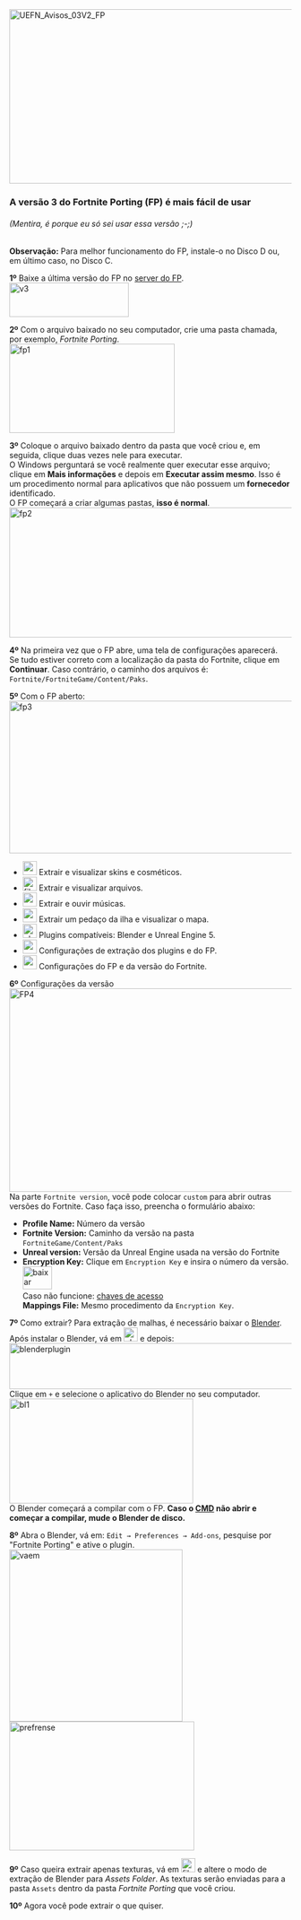 <img width="663,5" height="311,5" alt="UEFN_Avisos_03V2_FP" src="https://github.com/user-attachments/assets/46553452-202e-42da-84c8-39f638e28d89" />

### A versão 3 do Fortnite Porting (FP) é mais fácil de usar

###### (Mentira, é porque eu só sei usar essa versão ;-;)

**Observação:** Para melhor funcionamento do FP, instale-o no Disco D ou, em último caso, no Disco C. </br>

**1º** Baixe a última versão do FP no [server do FP](https://discord.gg/UUBhVNjcsk). </br> <img width="213" height="61" alt="v3" src="https://github.com/user-attachments/assets/8457e9ee-5c45-4464-a09a-373b1478b0a7" /> </br>

**2º** Com o arquivo baixado no seu computador, crie uma pasta chamada, por exemplo, *Fortnite Porting*. </br> <img width="295" height="159" alt="fp1" src="https://github.com/user-attachments/assets/9874cea7-2baf-43fa-ab12-a5d102e88567" /> </br>

**3º** Coloque o arquivo baixado dentro da pasta que você criou e, em seguida, clique duas vezes nele para executar. </br>
O Windows perguntará se você realmente quer executar esse arquivo; clique em **Mais informações** e depois em **Executar assim mesmo**.
Isso é um procedimento normal para aplicativos que não possuem um **fornecedor** identificado. </br>
O FP começará a criar algumas pastas, **isso é normal**. </br> <img width="652" height="232" alt="fp2" src="https://github.com/user-attachments/assets/a02c3c2e-26e8-4abd-9875-99f86e310120" /> </br>

**4º** Na primeira vez que o FP abre, uma tela de configurações aparecerá. </br>
Se tudo estiver correto com a localização da pasta do Fortnite, clique em **Continuar**.
Caso contrário, o caminho dos arquivos é: `Fortnite/FortniteGame/Content/Paks`. </br>

**5º** Com o FP aberto: </br> <img width="512,25" height="272,25" alt="fp3" src="https://github.com/user-attachments/assets/07f42cd8-ba3f-4b6a-86b8-1b82dadb4a05" /> </br>

* <img width="25,5" height="25,5" alt="assets" src="https://github.com/user-attachments/assets/02e0f8b9-a9f2-4bad-adc6-6c0eff9c45c1" /> Extrair e visualizar skins e cosméticos.
* <img width="25,5" height="25,5" alt="files" src="https://github.com/user-attachments/assets/a65bd93d-b196-438a-b1db-2f3c43949c0c" /> Extrair e visualizar arquivos.
* <img width="25,5" height="25,5" alt="radio" src="https://github.com/user-attachments/assets/e4fe0723-7227-4d57-b00f-163d2cb3d213" /> Extrair e ouvir músicas.
* <img width="25,5" height="25,5" alt="map" src="https://github.com/user-attachments/assets/d38f7152-80d0-4531-a722-da000292da47" /> Extrair um pedaço da ilha e visualizar o mapa.
* <img width="25,5" height="25,5" alt="plugin" src="https://github.com/user-attachments/assets/2fef081d-d5fa-4e29-8439-65e9ed6037e4" /> Plugins compatíveis: Blender e Unreal Engine 5.
* <img width="25,5" height="25,5" alt="configplugin" src="https://github.com/user-attachments/assets/b11a0bc5-4556-4c30-a25a-99ab28bcdd3b" /> Configurações de extração dos plugins e do FP.
* <img width="25,5" height="25,5" alt="config" src="https://github.com/user-attachments/assets/5d7c1ce0-754d-47c1-b2a8-76c8c458fa1e" /> Configurações do FP e da versão do Fortnite. </br>

**6º** Configurações da versão </br> <img width="683" height="363" alt="FP4" src="https://github.com/user-attachments/assets/c1d0ebd5-0c85-4b48-84f3-bbc127dae8f8" /> </br>
Na parte `Fortnite version`, você pode colocar `custom` para abrir outras versões do Fortnite.
Caso faça isso, preencha o formulário abaixo:

* **Profile Name:** Número da versão
* **Fortnite Version:** Caminho da versão na pasta `FortniteGame/Content/Paks`
* **Unreal version:** Versão da Unreal Engine usada na versão do Fortnite
* **Encryption Key:** Clique em `Encryption Key` e insira o número da versão. </br> <img width="52" height="41" alt="baixar" src="https://github.com/user-attachments/assets/b01562f3-22de-4205-abe4-0431342ed25d" /> </br>
  Caso não funcione: [chaves de acesso](https://github.com/dippyshere/fortnite-aes-archive/blob/master/archive/readme.md) </br>
  **Mappings File:** Mesmo procedimento da `Encryption Key`. </br>

**7º** Como extrair? Para extração de malhas, é necessário baixar o [Blender](https://www.blender.org/download/releases/4-3/).
Após instalar o Blender, vá em <img width="25,5" height="25,5" alt="plugin" src="https://github.com/user-attachments/assets/5d4e5b9f-ec03-4fb9-81f7-961dc6621b7a" /> e depois: <img width="612,5" height="82,5" alt="blenderplugin" src="https://github.com/user-attachments/assets/de00012d-bb6e-4c91-8a27-0e709758b805" /> </br>
Clique em `+` e selecione o aplicativo do Blender no seu computador. </br> <img width="328,5" height="187,5" alt="bl1" src="https://github.com/user-attachments/assets/74e0a207-5227-4a2d-a74c-8b12159cbf45" /> </br>
O Blender começará a compilar com o FP.
**Caso o [CMD](https://www.google.com/search?sca_esv=c4d3b1b5b2456fed&sxsrf=AE3TifOdPiq2MuLemzktfNs9wAC440pc8Q:1752760480270&q=CMD&udm=2&fbs=AIIjpHxX5k-tONtMCu8aDeA7E5WMdDwGSuc8eBkl8hX51y2q6-r6qOmgvFs8yhx59bJgnXSSHSaXi7uLtgKX7K-NBAamkUzZZKA5kfvk-E8Fz48kFquF6QXjCbOG4NXJ5OuxnMKC6UYuyGgukLCUeAwstyCxuTOp8AvXd_HiHjF_gqr8DHWLzbYhXJ0wwuPTcWQJFn8ehHDl7rXLnPTk6GavXyQRTGPEIg&sa=X&ved=2ahUKEwi-9LXOhcSOAxVlArkGHWVFJYMQtKgLKAF6BAgPEAE&biw=1366&bih=641&dpr=1#vhid=Hmm2YN_y9VyDpM&vssid=mosaic) não abrir e começar a compilar, mude o Blender de disco.** </br>

**8º** Abra o Blender, vá em: `Edit → Preferences → Add-ons`, pesquise por "Fortnite Porting" e ative o plugin. </br> <img width="309" height="307" alt="vaem" src="https://github.com/user-attachments/assets/4a5b879c-03b1-4590-8043-d071fc07f8aa" /> </br> <img width="330" height="230" alt="prefrense" src="https://github.com/user-attachments/assets/f3006d32-c19f-49f1-82d5-269edf133a86" /> </br>

**9º** Caso queira extrair apenas texturas, vá em <img width="25,5" height="25,5" alt="files" src="https://github.com/user-attachments/assets/2202c331-3cb8-4a32-92ec-2b090ee6e494" /> e altere o modo de extração de Blender para *Assets Folder*.
As texturas serão enviadas para a pasta `Assets` dentro da pasta *Fortnite Porting* que você criou. </br>

**10º** Agora você pode extrair o que quiser. </br>
